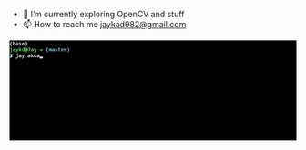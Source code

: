 - 🌱 I’m currently exploring OpenCV and stuff
- 📫 How to reach me jaykad982@gmail.com








<div align="center">

  ![First](doc/profileGiffy.gif)

</div>
